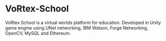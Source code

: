 # VoRtex-School
VoRtex School is a virtual worlds platform for education. Developed in Unity game engine using UNet networking, IBM Watson, Forge Networking,  OpenCV, MySQL and Ethereum.
